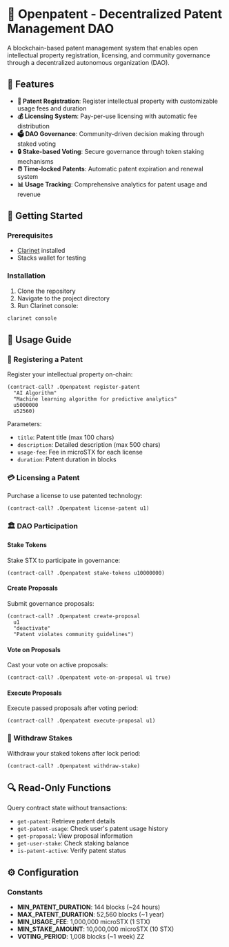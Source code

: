 # 🔬 Openpatent - Decentralized Patent Management DAO

A blockchain-based patent management system that enables open intellectual property registration, licensing, and community governance through a decentralized autonomous organization (DAO).

## 🌟 Features

- **📝 Patent Registration**: Register intellectual property with customizable usage fees and duration
- **💰 Licensing System**: Pay-per-use licensing with automatic fee distribution
- **🗳️ DAO Governance**: Community-driven decision making through staked voting
- **🔒 Stake-based Voting**: Secure governance through token staking mechanisms
- **⏰ Time-locked Patents**: Automatic patent expiration and renewal system
- **📊 Usage Tracking**: Comprehensive analytics for patent usage and revenue

## 🚀 Getting Started

### Prerequisites

- [Clarinet](https://github.com/hirosystems/clarinet) installed
- Stacks wallet for testing

### Installation

1. Clone the repository
2. Navigate to the project directory
3. Run Clarinet console:

```bash
clarinet console
```

## 📖 Usage Guide

### 🔬 Registering a Patent

Register your intellectual property on-chain:

```clarity
(contract-call? .Openpatent register-patent 
  "AI Algorithm" 
  "Machine learning algorithm for predictive analytics" 
  u5000000 
  u52560)
```

Parameters:
- `title`: Patent title (max 100 chars)
- `description`: Detailed description (max 500 chars)  
- `usage-fee`: Fee in microSTX for each license
- `duration`: Patent duration in blocks

### 💳 Licensing a Patent

Purchase a license to use patented technology:

```clarity
(contract-call? .Openpatent license-patent u1)
```

### 🏛️ DAO Participation

#### Stake Tokens
Stake STX to participate in governance:

```clarity
(contract-call? .Openpatent stake-tokens u10000000)
```

#### Create Proposals
Submit governance proposals:

```clarity
(contract-call? .Openpatent create-proposal 
  u1 
  "deactivate" 
  "Patent violates community guidelines")
```

#### Vote on Proposals
Cast your vote on active proposals:

```clarity
(contract-call? .Openpatent vote-on-proposal u1 true)
```

#### Execute Proposals
Execute passed proposals after voting period:

```clarity
(contract-call? .Openpatent execute-proposal u1)
```

### 💸 Withdraw Stakes

Withdraw your staked tokens after lock period:

```clarity
(contract-call? .Openpatent withdraw-stake)
```

## 🔍 Read-Only Functions

Query contract state without transactions:

- `get-patent`: Retrieve patent details
- `get-patent-usage`: Check user's patent usage history
- `get-proposal`: View proposal information
- `get-user-stake`: Check staking balance
- `is-patent-active`: Verify patent status

## ⚙️ Configuration

### Constants

- **MIN_PATENT_DURATION**: 144 blocks (~24 hours)
- **MAX_PATENT_DURATION**: 52,560 blocks (~1 year)
- **MIN_USAGE_FEE**: 1,000,000 microSTX (1 STX)
- **MIN_STAKE_AMOUNT**: 10,000,000 microSTX (10 STX)
- **VOTING_PERIOD**: 1,008 blocks (~1 week)
ZZ